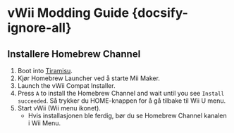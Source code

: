 # vWii Modding Guide {docsify-ignore-all}

## Installere Homebrew Channel

1. Boot into [Tiramisu](browser-exploit).
2. Kjør Homebrew Launcher ved å starte Mii Maker.
3. Launch the vWii Compat Installer.
4. Press `A` to install the Homebrew Channel and wait until you see `Install succeeded`. Så trykker du HOME-knappen for å gå tilbake til Wii U menu.
5. Start vWii (Wii menu ikonet).
   - Hvis installasjonen ble ferdig, bør du se Homebrew Channel kanalen i Wii Menu.

